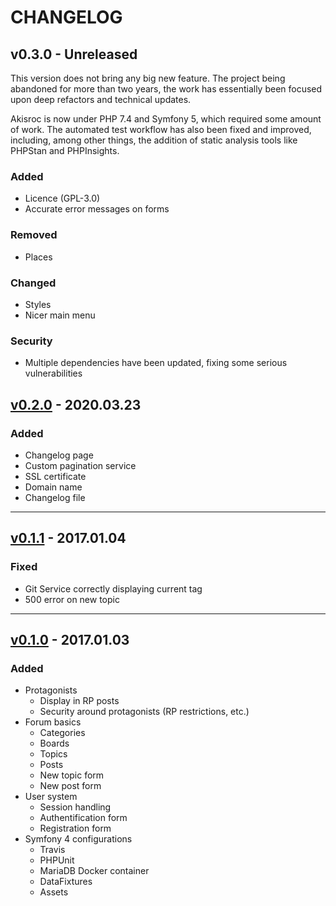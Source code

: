 # CHANGELOG

## v0.3.0 - Unreleased

This version does not bring any big new feature. The project being
abandoned for more than two years, the work has essentially been focused
upon deep refactors and technical updates.

Akisroc is now under PHP 7.4 and Symfony 5, which required some amount of work.
The automated test workflow has also been fixed and improved, including,
among other things, the addition of static analysis tools like PHPStan
and PHPInsights.

### Added
- Licence (GPL-3.0)
- Accurate error messages on forms

### Removed
- Places

### Changed
- Styles
- Nicer main menu

### Security
- Multiple dependencies have been updated, fixing some
serious vulnerabilities

## [v0.2.0](https://github.com/Adrien-H/Akisroc/releases/tag/v0.2.0) - 2020.03.23

### Added
- Changelog page
- Custom pagination service
- SSL certificate
- Domain name
- Changelog file

---

## [v0.1.1](https://github.com/Adrien-H/Akisroc/releases/tag/v0.1.1) - 2017.01.04

### Fixed
- Git Service correctly displaying current tag
- 500 error on new topic

----

## [v0.1.0](https://github.com/Adrien-H/Akisroc/releases/tag/v0.1.0) - 2017.01.03

### Added
- Protagonists
    - Display in RP posts
    - Security around protagonists (RP restrictions, etc.)
- Forum basics
    - Categories
    - Boards
    - Topics
    - Posts
    - New topic form
    - New post form
- User system
    - Session handling
    - Authentification form
    - Registration form
- Symfony 4 configurations
    - Travis
    - PHPUnit
    - MariaDB Docker container
    - DataFixtures
    - Assets
